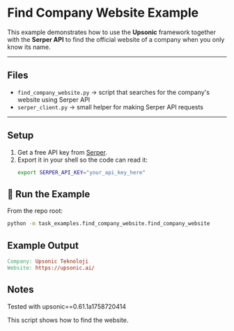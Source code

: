 # Find Company Website Example

This example demonstrates how to use the **Upsonic** framework together with the **Serper API** to find the official website of a company when you only know its name.

---

## Files
- `find_company_website.py` → script that searches for the company's website using Serper API  
- `serper_client.py` → small helper for making Serper API requests  

---

## Setup
1. Get a free API key from [Serper](https://serper.dev/).  
2. Export it in your shell so the code can read it:
   ```bash
   export SERPER_API_KEY="your_api_key_here"
   ```

## 🚀 Run the Example
From the repo root:

```bash
python -m task_examples.find_company_website.find_company_website
```

## Example Output
```makefile
Company: Upsonic Teknoloji
Website: https://upsonic.ai/
```

## Notes
Tested with upsonic==0.61.1a1758720414

This script shows how to find the website.
